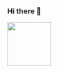 ### Hi there 👋
<a href="https://giphy.com/gifs/l0HlMlMVBuNhDqkF2" target="blank"><img align="center" src="https://giphy.com/gifs/l0HlMlMVBuNhDqkF2" height="100" /></a>

<!--
**ThePumpkinGirl/ThePumpkinGirl** is a ✨ _special_ ✨ repository because its `README.md` (this file) appears on your GitHub profile.

Here are some ideas to get you started:

- 🔭 I’m currently working on ...
- 🌱 I’m currently learning ...
- 👯 I’m looking to collaborate on ...
- 🤔 I’m looking for help with ...
- 💬 Ask me about ...
- 📫 How to reach me: ...
- 😄 Pronouns: ...
- ⚡ Fun fact: ...
-->
